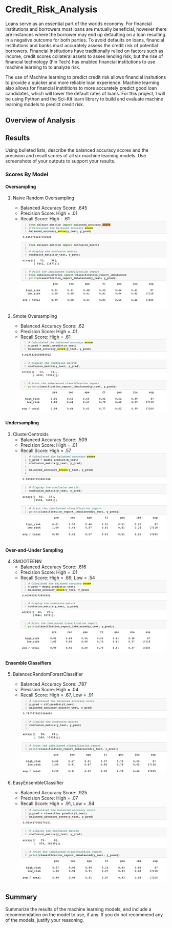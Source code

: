 # Credit_Risk_Analysis

Loans serve as an essential part of the worlds economy. For financial institutions and borrowers most loans are mutually beneficial, however there are instances where the borrower may end up defaulting on a loan resulting in a negative outcome for both parties. To avoid defaults on loans, financial institutions and banks must accurately assess the credit risk of potential borrowers. Financial Institutions have traditionally relied on factors such as income, credit scores collateral assets to asses lending risk, but the rise of financial technology (Fin Tech) has enabled financial institutions to use machine learning to to analyze risk.

The use of Machine learning to predict credit risk allows financial insitutions to provide a quicker and more reliable loan experience. Machine learning also allows for financial instititions to more accurately predict good loan candidates, which will lower the default rates of loans. For this project, I will be using Python and the Sci-Kit learn library to build and evaluate machine learning models to predict credit risk.

## Overview of Analysis

## Results

Using bulleted lists, describe the balanced accuracy scores and the precision and recall scores of all six machine learning models. Use screenshots of your outputs to support your results.
### Scores By Model

#### Oversampling

1. Naive Random Oversampling
    - Balanced Accuracy Score: .645
    - Precision Score: High = .01
    - Recall Score: High - .61
![](Resources/Naive_over.png)

2. Smote Oversampling
    - Balanced Accuracy Score: .62
    - Precision Score: High = .01
    - Recall Score: High = .61
![](Resources/smote_over.png)

#### Undersampling

3. ClusterCentroids
    - Balanced Accuracy Score: .509
    - Precision Score: High = .01
    - Recall Score: High = .57
![](Resources/ClusterCentroids.png)

#### Over-and-Under Sampling
4. SMOOTEENN
    - Balanced Accuracy Score: .616
    - Precision Score: High = .01
    - Recall Score: High = .69, Low = .54
![](Resources/over_under.png)

#### Ensemble Classifiers
5. BalancedRandomForestClassifier
    - Balanced Accuracy Score: .787
    - Precision Score: High = .04
    - Recall Score: High = .67, Low = .91
![](Resources/BalancedRandomForest.png)

6. EasyEnsembleClassifier
    - Balanced Accuracy Score: .925
    - Precision Score: High = .07
    - Recall Score: High = .91, Low = .94
![](Resources/EasyEnsemble.png)

## Summary

Summarize the results of the machine learning models, and include a recommendation on the model to use, if any. If you do not recommend any of the models, justify your reasoning.
